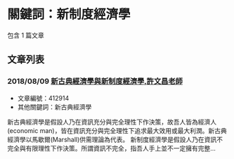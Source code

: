 # 關鍵詞：新制度經濟學

包含 1 篇文章

## 文章列表

### 2018/08/09 [新古典經濟學與新制度經濟學,許文昌老師](../../articles/412914_%E6%96%B0%E5%8F%A4%E5%85%B8%E7%B6%93%E6%BF%9F%E5%AD%B8%E8%88%87%E6%96%B0%E5%88%B6%E5%BA%A6%E7%B6%93%E6%BF%9F%E5%AD%B8%2C%E8%A8%B1%E6%96%87%E6%98%8C%E8%80%81%E5%B8%AB.md)
- 文章編號：412914
- 其他關鍵詞：新古典經濟學

新古典經濟學是假設人乃在資訊充分與完全理性下作決策，故吾人皆為經濟人(economic man)，皆在資訊充分與完全理性下追求最大效用或最大利潤。新古典經濟學以馬歇爾(Marshall)供需理論為代表。 新制度經濟學是假設人乃在資訊不完全與有限理性下作決策。所謂資訊不完全，指吾人手上並不一定擁有完整...
